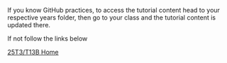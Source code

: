 If you know GitHub practices, to access the tutorial content head to your respective years folder, then go to your class and the tutorial content is updated there.

If not follow the links below

[25T3/T13B Home](25T3/T13B/homepage.md)